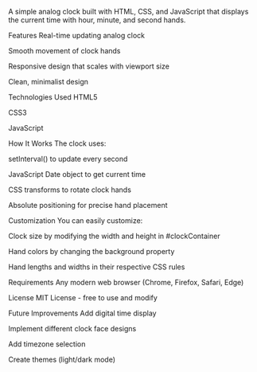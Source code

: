 A simple analog clock built with HTML, CSS, and JavaScript that displays the current time with hour, minute, and second hands.


Features
Real-time updating analog clock

Smooth movement of clock hands

Responsive design that scales with viewport size

Clean, minimalist design

Technologies Used
HTML5

CSS3

JavaScript

How It Works
The clock uses:

setInterval() to update every second

JavaScript Date object to get current time

CSS transforms to rotate clock hands

Absolute positioning for precise hand placement

Customization
You can easily customize:

Clock size by modifying the width and height in #clockContainer

Hand colors by changing the background property

Hand lengths and widths in their respective CSS rules

Requirements
Any modern web browser (Chrome, Firefox, Safari, Edge)

License
MIT License - free to use and modify

Future Improvements
Add digital time display

Implement different clock face designs

Add timezone selection

Create themes (light/dark mode)
